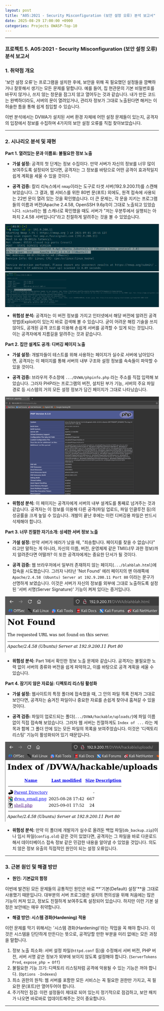 ```yaml
---
layout: post
title: "A05:2021 - Security Misconfiguration (보안 설정 오류) 분석 보고서"
date: 2025-08-29 17:00:00 +0900
categories: Projects OWASP-Top-10
---
```

---

### **프로젝트 5. A05:2021 - Security Misconfiguration (보안 설정 오류) 분석 보고서**

### **1. 취약점 개요**

'보안 설정 오류'는 프로그램을 설치한 후에, 보안을 위해 꼭 필요했던 설정들을 깜빡하거나 잘못해서 생기는 모든 문제를 말합니다. 예를 들어, 집 현관문의 기본 비밀번호를 바꾸지 않거나, 쓰지 않는 창문을 잠그지 않고 열어두는 것과 같습니다. 내가 만든 코드는 완벽하더라도, 서버의 문이 열려있거나, 관리자 정보가 그대로 노출된다면 해커는 이 허술한 틈을 통해 쉽게 침입할 수 있습니다.

이번 분석에서는 DVWA가 설치된 서버 환경 자체에 어떤 설정 문제들이 있는지, 공격자의 입장에서 정보를 수집하며 4가지의 보안 설정 오류를 직접 찾아보았습니다.

---

### **2. 시나리오 분석 및 재현**

**Part 1. 열려있는 문과 이름표: 불필요한 정보 노출**

*   **가설 설정:**
공격의 첫 단계는 정보 수집이다. 만약 서버가 자신의 정보를 너무 많이 보여주도록 설정되어 있다면, 공격자는 그 정보를 바탕으로 어떤 공격이 효과적일지 쉽게 계획을 세울 수 있을 것이다.

*   **공격 검증:**
칼리 리눅스에서 `nmap`이라는 도구로 타겟 서버(192.9.200.11)를 스캔해 보았습니다. 그 결과, 웹 서비스를 위한 80번 문(포트) 외에도, 원격 접속에 사용되는 22번 문이 열려 있는 것을 확인했습니다. 더 큰 문제는, 각 문을 지키는 프로그램들의 이름과 버전(Apache 2.4.58, OpenSSH 9.6p1)이 그대로 노출되고 있었습니다. `nikto`라는 웹 스캐너로 확인했을 때도 서버가 "저는 우분투에서 실행되는 아파치 2.4.58 서버입니다"라고 친절하게 알려주는 것을 볼 수 있었습니다.

   ![nmap](/assets/images/A05_P1-1.png)
   ![nikto](/assets/images/A05_P1-2.png)

*   **위험성 분석:**
공격자는 이 버전 정보를 가지고 인터넷에서 해당 버전에 알려진 공격 방법(Exploit)이 있는지 바로 검색해 볼 수 있습니다. 굳이 어려운 해킹 기술을 쓰지 않아도, 공개된 공격 코드를 이용해 손쉽게 서버를 공격할 수 있게 되는 것입니다. 이는 공격자에게 지름길을 알려주는 것과 같습니다.

**Part 2. 집안 설계도 공개: 디버깅 페이지 노출**

*   **가설 설정:**
개발자들이 테스트를 위해 사용하는 페이지가 실수로 서버에 남아있다면, 공격자는 이 페이지를 통해 서버의 내부 구조와 설정 정보를 속속들이 파악할 수 있을 것이다.

*   **공격 검증:**
브라우저 주소창에 `.../DVWA/phpinfo.php` 라는 주소를 직접 입력해 보았습니다. 그러자 PHP라는 프로그램의 버전, 설치된 부가 기능, 서버의 주요 파일 경로 등 시스템의 거의 모든 설정 정보가 담긴 페이지가 그대로 나타났습니다.

   ![phpinfo](/assets/images/A05_P2-1.png)

*   **위험성 분석:**
이 페이지는 공격자에게 서버의 내부 설계도를 통째로 넘겨주는 것과 같습니다. 공격자는 이 정보를 이용해 다른 공격(파일 업로드, 파일 인클루전 등)의 성공률을 크게 높일 수 있습니다. 개발이 끝난 후에는 이런 디버깅용 파일은 반드시 삭제해야 합니다.

**Part 3. 너무 친절한 자기소개: 상세한 서버 정보 노출**

*   **가설 설정:**
만약 서버가 에러가 났을 때, "죄송합니다. 페이지를 찾을 수 없습니다" 라고만 말하는 게 아니라, 자신의 이름, 버전, 운영체제 같은 TMI(너무 과한 정보)까지 알려준다면 어떨까? 이 또한 공격자에게는 중요한 단서가 될 것이다.

*   **공격 검증:**
웹 브라우저에서 일부러 존재하지 않는 페이지(`.../blahblah.html`)에 접속을 시도했습니다. 그러자 나타난 'Not Found' 에러 페이지의 맨 아래쪽에 `Apache/2.4.58 (Ubuntu) Server at 192.9.200.11 Port 80` 이라는 문구가 선명하게 보였습니다. 이것은 서버가 자신의 정보를 외부에 그대로 노출하도록 설정된 '서버 서명(Server Signature)' 기능이 켜져 있다는 증거입니다.

   ![error](/assets/images/A05_P3-1.png)

*   **위험성 분석:**
Part 1에서 확인한 정보 노출 문제와 같습니다. 공격자는 불필요한 노력 없이 서버의 종류와 버전을 쉽게 파악하고, 이를 바탕으로 공격 계획을 세울 수 있습니다.

**Part 4. 잠기지 않은 자료실: 디렉토리 리스팅 활성화**

*   **가설 설정:**
웹사이트의 특정 폴더에 접속했을 때, 그 안의 파일 목록 전체가 그대로 보인다면, 공격자는 숨겨진 파일이나 중요한 자료를 손쉽게 찾아내 훔쳐갈 수 있을 것이다.

*   **공격 검증:**
파일이 업로드되는 폴더(`.../DVWA/hackable/uploads/`)에 파일 이름 없이 직접 접속해 보았습니다. 그러자 웹 서버는 친절하게도 `Index of ...` 라는 제목과 함께 그 폴더 안에 있는 모든 파일의 목록을 보여주었습니다. 이것은 '디렉토리 리스팅' 기능이 활성화되어 있기 때문입니다.

   ![list](/assets/images/A05_P4-1.png)

*   **위험성 분석:**
만약 이 폴더에 개발자가 실수로 올려둔 백업 파일(`db_backup.zip`)이나 임시 파일(`config.old`) 같은 것이 있었다면, 공격자는 그 파일을 바로 다운로드해서 데이터베이스 접속 정보 같은 민감한 내용을 알아낼 수 있었을 것입니다. 의도치 않은 정보 유출의 직접적인 원인이 되는 설정 오류입니다.

---

### **3. 근본 원인 및 해결 방안**

*   **원인: 기본값의 함정**

이번에 발견된 모든 문제들의 공통적인 원인은 바로 **'기본(Default) 설정'**을 그대로 사용했기 때문입니다. 대부분의 서버 프로그램은 설치의 편의성을 위해 처음에는 많은 기능이 켜져 있고, 정보도 친절하게 보여주도록 설정되어 있습니다. 하지만 이런 기본 설정은 보안에는 매우 취약합니다.

*   **해결 방안: 시스템 경화(Hardening) 적용**

이런 문제를 막기 위해서는 '시스템 경화(Hardening)'라는 작업을 꼭 해야 합니다. 이것은 시스템을 단단하게 만든다는 뜻으로, 공격당할 만한 부분을 미리 없애는 모든 과정을 말합니다.

1.  정보 노출 최소화: 서버 설정 파일(`httpd.conf` 등)을 수정해서 서버 버전, PHP 버전, 서버 서명 같은 정보가 외부에 보이지 않도록 설정해야 합니다. (`ServerTokens Prod`, `expose_php = Off`)
2.  불필요한 기능 끄기: 디렉토리 리스팅처럼 공격에 악용될 수 있는 기능은 꺼야 합니다. (`Options -Indexes`)
3.  최소 권한의 원칙: 웹 서버를 포함한 모든 서비스는 꼭 필요한 권한만 가지고, 꼭 필요한 문(포트)만 열어두어야 합니다.
4.  주기적인 점검: 이런 설정들이 제대로 되어 있는지 정기적으로 점검하고, 보안 패치가 나오면 바로바로 업데이트해주는 것이 중요합니다.

<hr class="short-rule">